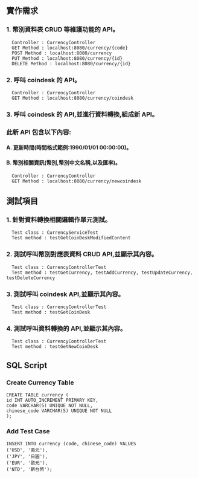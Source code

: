 ## 實作需求
### 1. 幣別資料表 CRUD 等維護功能的 API。
      Controller : CurrencyController
      GET Method : localhost:8080/currency/{code}
      POST Method : localhost:8080/currency
      PUT Method : localhost:8080/currency/{id}
      DELETE Method : localhost:8080/currency/{id}
### 2. 呼叫 coindesk 的 API。
      Controller : CurrencyController
      GET Method : localhost:8080/currency/coindesk
### 3. 呼叫 coindesk 的 API,並進行資料轉換,組成新 API。
### 此新 API 包含以下內容:
#### A. 更新時間(時間格式範例:1990/01/01 00:00:00)。
#### B. 幣別相關資訊(幣別,幣別中文名稱,以及匯率)。  
      Controller : CurrencyController
      GET Method : localhost:8080/currency/newcoindesk

## 測試項目
### 1. 針對資料轉換相關邏輯作單元測試。
      Test class : CurrencyServiceTest
      Test method : testGetCoinDeskModifiedContent
### 2. 測試呼叫幣別對應表資料 CRUD API,並顯示其內容。
      Test class : CurrencyControllerTest
      Test method : testGetCurrency, testAddCurrency, testUpdateCurrency, testDeleteCurrency
### 3. 測試呼叫 coindesk API,並顯示其內容。
      Test class : CurrencyControllerTest
      Test method : testGetCoinDesk
### 4. 測試呼叫資料轉換的 API,並顯示其內容。
      Test class : CurrencyControllerTest
      Test method : testGetNewCoinDesk

## SQL Script
### Create Currency Table
    CREATE TABLE currency (
    id INT AUTO_INCREMENT PRIMARY KEY,
    code VARCHAR(5) UNIQUE NOT NULL,
    chinese_code VARCHAR(5) UNIQUE NOT NULL
    );

### Add Test Case
    INSERT INTO currency (code, chinese_code) VALUES
    ('USD', '美元'),
    ('JPY', '日圓'),
    ('EUR', '歐元'),
    ('NTD', '新台幣');
